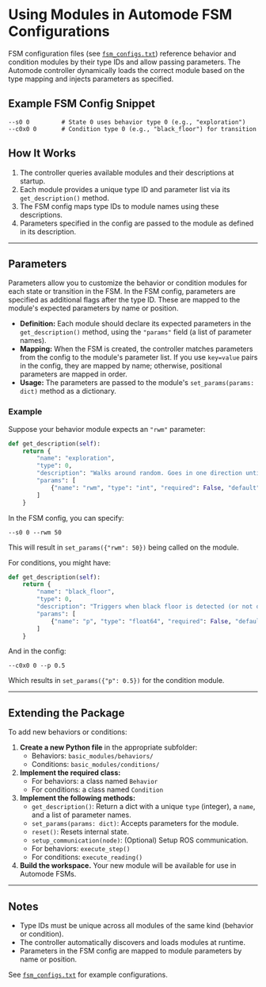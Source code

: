 # Using Modules in Automode FSM Configurations

FSM configuration files (see [`fsm_configs.txt`](../scripe/fsm_configs.txt)) reference behavior and condition modules by their type IDs and allow passing parameters. The Automode controller dynamically loads the correct module based on the type mapping and injects parameters as specified.

## Example FSM Config Snippet

```text
--s0 0         # State 0 uses behavior type 0 (e.g., "exploration")
--c0x0 0       # Condition type 0 (e.g., "black_floor") for transition
```

## How It Works

1. The controller queries available modules and their descriptions at startup.
2. Each module provides a unique type ID and parameter list via its `get_description()` method.
3. The FSM config maps type IDs to module names using these descriptions.
4. Parameters specified in the config are passed to the module as defined in its description.

---

## Parameters

Parameters allow you to customize the behavior or condition modules for each state or transition in the FSM. In the FSM config, parameters are specified as additional flags after the type ID. These are mapped to the module's expected parameters by name or position.

- **Definition:** Each module should declare its expected parameters in the `get_description()` method, using the `"params"` field (a list of parameter names).
- **Mapping:** When the FSM is created, the controller matches parameters from the config to the module's parameter list. If you use `key=value` pairs in the config, they are mapped by name; otherwise, positional parameters are mapped in order.
- **Usage:** The parameters are passed to the module's `set_params(params: dict)` method as a dictionary.

### Example

Suppose your behavior module expects an `"rwm"` parameter:

```python
def get_description(self):
    return {
        "name": "exploration",
        "type": 0,
        "description": "Walks around random. Goes in one direction until obstacle is seen, turns around a random angle and goes forward again.",
        "params": [
            {"name": "rwm", "type": "int", "required": False, "default": 100}
        ]
    }
```

In the FSM config, you can specify:

```text
--s0 0 --rwm 50
```

This will result in `set_params({"rwm": 50})` being called on the module.

For conditions, you might have:

```python
def get_description(self):
    return {
        "name": "black_floor",
        "type": 0,
        "description": "Triggers when black floor is detected (or not detected) with probability (p)",
        "params": [
            {"name": "p", "type": "float64", "required": False, "default": 1}
        ]
    }
```

And in the config:

```text
--c0x0 0 --p 0.5
```

Which results in `set_params({"p": 0.5})` for the condition module.

---

## Extending the Package

To add new behaviors or conditions:

1. **Create a new Python file** in the appropriate subfolder:
    - Behaviors: `basic_modules/behaviors/`
    - Conditions: `basic_modules/conditions/`
2. **Implement the required class:**
    - For behaviors: a class named `Behavior`
    - For conditions: a class named `Condition`
3. **Implement the following methods:**
    - `get_description()`: Return a dict with a unique `type` (integer), a `name`, and a list of parameter names.
    - `set_params(params: dict)`: Accepts parameters for the module.
    - `reset()`: Resets internal state.
    - `setup_communication(node)`: (Optional) Setup ROS communication.
    - For behaviors: `execute_step()`
    - For conditions: `execute_reading()`
4. **Build the workspace.** Your new module will be available for use in Automode FSMs.

---

## Notes

- Type IDs must be unique across all modules of the same kind (behavior or condition).
- The controller automatically discovers and loads modules at runtime.
- Parameters in the FSM config are mapped to module parameters by name or position.

See [`fsm_configs.txt`](../scripe/fsm_configs.txt) for example configurations.
